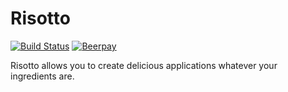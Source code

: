 # Risotto
[![Build Status](https://travis-ci.org/battila7/risotto.svg?branch=master)](https://travis-ci.org/battila7/risotto)
[![Beerpay](https://beerpay.io/battila7/risotto/badge.svg)](https://beerpay.io/battila7/risotto)

Risotto allows you to create delicious applications whatever your ingredients are.